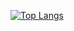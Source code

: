 [![Top Langs](https://github-readme-stats.vercel.app/api/top-langs/?username=radmilags&layout=pie&theme=synthwave)](https://github.com/radmilags/github-readme-stats)
